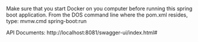 
Make sure that you start Docker on you computer before running this spring boot application. From the DOS command line where the pom.xml resides, type: mvnw.cmd spring-boot:run

API Documents:
http://localhost:8081/swagger-ui/index.html#